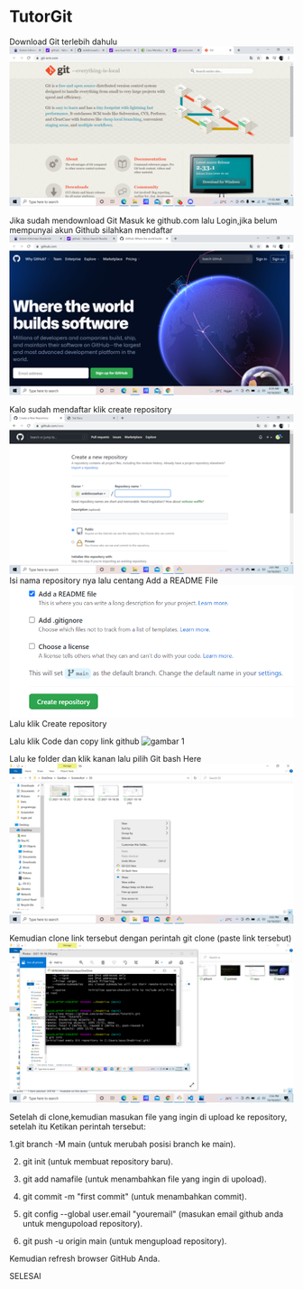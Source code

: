 # TutorGit

Download Git terlebih dahulu
![Gambar 1](ss/git.png)

Jika sudah mendownload Git
Masuk ke github.com
lalu Login,jika belum mempunyai akun Github silahkan mendaftar
![gambar 1](ss/signin.png)

Kalo sudah mendaftar klik create repository
![gambar 1](ss/repo.png)
Isi nama repository nya
lalu centang Add a README File
![gambar 1](ss/centang.png)
Lalu klik Create repository

Lalu klik Code dan copy link github
![gambar 1](ss/copy.png)

Lalu ke folder dan klik kanan lalu pilih Git bash Here
![gambar 1](ss/gitbash.png)

Kemudian clone link tersebut dengan perintah
git clone (paste link tersebut)
![gambar 1](ss/gitclne.png)

Setelah di clone,kemudian masukan file yang ingin di upload
ke repository, setelah itu
Ketikan perintah tersebut:

1.git branch -M main
(untuk merubah posisi branch ke main).

2. git init
(untuk membuat repository baru).

3. git add namafile
(untuk menambahkan file yang ingin di upoload).

4. git commit -m "first commit"
(untuk menambahkan commit).

5. git config --global user.email "youremail"
(masukan email github anda untuk mengupoload repository).

6. git push -u origin main
(untuk mengupload repository).
 

 Kemudian refresh browser GitHub Anda.

 SELESAI 